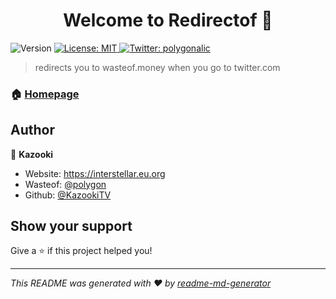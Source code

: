 <h1 align="center">Welcome to Redirectof 👋</h1>
<p>
  <img alt="Version" src="https://img.shields.io/badge/version-1-blue.svg?cacheSeconds=2592000" />
  <a href="#" target="_blank">
    <img alt="License: MIT" src="https://img.shields.io/badge/License-MIT-yellow.svg" />
  </a>
  <a href="https://twitter.com/polygonalic" target="_blank">
    <img alt="Twitter: polygonalic" src="https://img.shields.io/twitter/follow/polygonalic.svg?style=social" />
  </a>
</p>

> redirects you to wasteof.money when you go to twitter.com

### 🏠 [Homepage](https://interstellar.eu.org/)

## Author

👤 **Kazooki**

* Website: https://interstellar.eu.org
* Wasteof: [@polygon](https://wasteof.money/users/polygon)
* Github: [@KazookiTV](https://github.com/KazookiTV)

## Show your support

Give a ⭐️ if this project helped you!

***
_This README was generated with ❤️ by [readme-md-generator](https://github.com/kefranabg/readme-md-generator)_
